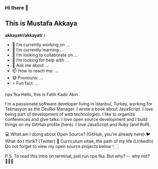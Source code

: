 ### Hi there 👋

## This is Mustafa Akkaya

**akkayatr/akkayatr** i

- 🔭 I’m currently working on ...
- 🌱 I’m currently learning ...
- 👯 I’m looking to collaborate on ...
- 🤔 I’m looking for help with ...
- 💬 Ask me about ...
- 📫 How to reach me: ...
- 😄 Pronouns: ...
- ⚡ Fun fact: ...

npx fka
Hello, this is Fatih Kadir Akın

I'm a passionate software developer living in Istanbul, Turkey, working for Teknasyon as the DevRel Manager. I wrote a book about JavaScript. I love being part of development of web technologies. I like to organize conferences and give talks. I love open source development and I build things on my GitHub profile (here). I love JavaScript and Ruby (and RoR).

💻 What am I doing about Open Source? (GitHub, you're already here)
🐦 What do I think? (Twitter)
🏹 Curriculum vitae, the path of my life (LinkedIn)
Do not forget to view my open source projects below 👇🏻

P.S. To read this intro on terminal, just run npx fka. But why? -- why not? 🤷🏻‍♂️